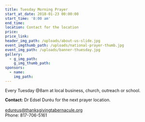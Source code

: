 ```yaml
---
title: Tuesday Morning Prayer
start_at_date: 2018-01-23 00:00:00
start_time: '8:00 am'
end_time:
location: Contact for the location
price:
price_link:
header_img_path: /uploads/about-us-slide.jpg
event_imgthumb_path: /uploads/national-prayer-thumb.jpg
event_img_path: /uploads/banner-thuesday.jpg
gallery:
  - g_img_path:
    g_img_thumb_path:
sponsors:
  - name:
    img_path:
---
```



Every Tuesday @8am at local business, church, outreach or school.

**Contact:** Dr Edsel Duréu for the next prayer location.<br><br>[edureus@thanksgivingtabernacule.org](javascript:void(location.href='mailto:'+String.fromCharCode(101,100,117,114,101,117,115,64,116,104,97,110,107,115,103,105,118,105,110,103,116,97,98,101,114,110,97,99,117,108,101,46,111,114,103)))<br>Phone: 817-706-5161